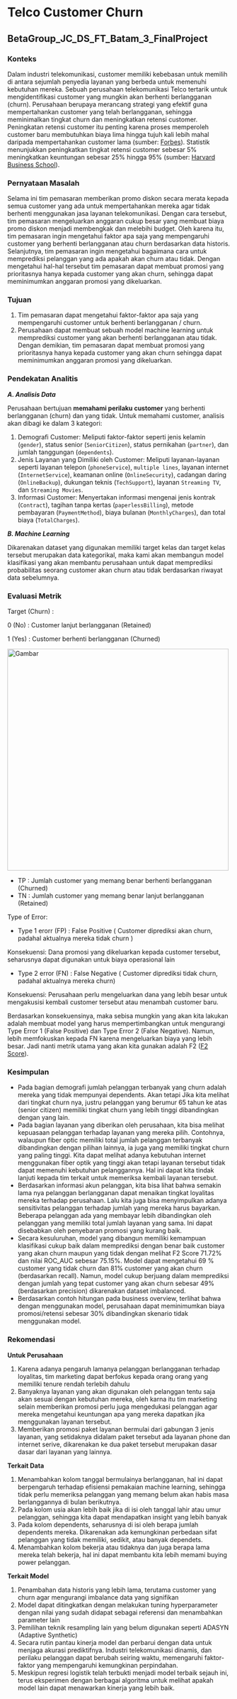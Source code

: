 # Telco Customer Churn
## BetaGroup_JC_DS_FT_Batam_3_FinalProject

### **Konteks**

Dalam industri telekomunikasi, customer memiliki kebebasan untuk memilih di antara sejumlah penyedia layanan yang berbeda untuk memenuhi kebutuhan mereka. Sebuah perusahaan telekomunikasi Telco tertarik untuk mengidentifikasi customer yang mungkin akan berhenti berlangganan (churn). Perusahaan berupaya merancang strategi yang efektif guna mempertahankan customer yang telah berlangganan, sehingga meminimalkan tingkat churn dan meningkatkan retensi customer. Peningkatan retensi customer itu penting karena proses memperoleh customer baru membutuhkan biaya lima hingga tujuh kali lebih mahal daripada mempertahankan customer lama (sumber: [Forbes](https://www.forbes.com/sites/forbesbusinesscouncil/2022/12/12/customer-retention-versus-customer-acquisition/?sh=29fef7c81c7d)). Statistik menunjukkan peningkatkan tingkat retensi customer sebesar 5% meningkatkan keuntungan sebesar 25% hingga 95% (sumber: [Harvard Business School](https://hbswk.hbs.edu/archive/the-economics-of-e-loyalty)).

### **Pernyataan Masalah**

Selama ini tim pemasaran memberikan promo diskon secara merata kepada semua customer yang ada untuk mempertahankan mereka agar tidak berhenti menggunakan jasa layanan telekomunikasi. Dengan cara tersebut, tim pemasaran mengeluarkan anggaran cukup besar yang membuat biaya promo diskon menjadi membengkak dan melebihi budget. Oleh karena itu, tim pemasaran ingin mengetahui faktor apa saja yang mempengaruhi customer yang berhenti berlangganan atau churn berdasarkan data historis. Selanjutnya, tim pemasaran ingin mengetahui bagaimana cara untuk memprediksi pelanggan yang ada apakah akan churn atau tidak. Dengan mengetahui hal-hal tersebut tim pemasaran dapat membuat promosi yang prioritasnya hanya kepada customer yang akan churn, sehingga dapat meminimumkan anggaran promosi yang dikeluarkan.


### **Tujuan**

1. Tim pemasaran dapat mengetahui faktor-faktor apa saja yang mempengaruhi customer untuk berhenti berlangganan / churn.
2. Perusahaan dapat membuat sebuah model machine learning untuk memprediksi customer yang akan berhenti berlangganan atau tidak. Dengan demikian, tim pemasaran dapat membuat promosi yang prioritasnya hanya kepada customer yang akan churn sehingga dapat meminimumkan anggaran promosi yang dikeluarkan.


### **Pendekatan Analitis**
***A. Analisis Data***

Perusahaan bertujuan **memahami perilaku customer** yang berhenti berlangganan (churn) dan yang tidak. Untuk memahami customer, analisis akan dibagi ke dalam 3 kategori:
1. Demografi Customer: Meliputi faktor-faktor seperti jenis kelamin (`gender`), status senior (`SeniorCitizen`), status pernikahan (`partner`), dan jumlah tanggungan (`dependents`).
2. Jenis Layanan yang Dimiliki oleh Customer: Meliputi layanan-layanan seperti layanan telepon (`phoneService`), `multiple lines`, layanan internet (`InternetService`), keamanan online (`OnlineSecurity`), cadangan daring (`OnlineBackup`), dukungan teknis (`TechSupport`), layanan `Streaming TV`, dan `Streaming Movies`.
3. Informasi Customer: Menyertakan informasi mengenai jenis kontrak (`Contract`), tagihan tanpa kertas (`paperlessBilling`), metode pembayaran (`PaymentMethod`), biaya bulanan (`MonthlyCharges`), dan total biaya (`TotalCharges`).

***B. Machine Learning***

Dikarenakan dataset yang digunakan memiliki target kelas dan target kelas tersebut merupakan data kategorikal, maka kami akan membangun model klasifikasi yang akan membantu perusahaan untuk dapat memprediksi probabilitas seorang customer akan churn atau tidak berdasarkan riwayat data sebelumnya.


### **Evaluasi Metrik**
Target (Churn) :

0 (No)  : Customer lanjut berlangganan (Retained)

1 (Yes) : Customer berhenti berlangganan (Churned)

<img src="https://static.packt-cdn.com/products/9781838555078/graphics/C13314_06_05.jpg" alt="Gambar" width="500">

- TP : Jumlah customer yang memang benar berhenti berlangganan (Churned)
- TN : Jumlah customer yang memang benar lanjut berlangganan  (Retained)

Type of Error:
- Type 1 erorr (FP) : False Positive ( Customer diprediksi akan churn, padahal aktualnya mereka tidak churn )
  
Konsekuensi: Dana promosi yang dikeluarkan kepada customer tersebut, seharusnya dapat digunakan untuk biaya operasional lain

- Type 2 error (FN) : False Negative ( Customer diprediksi tidak churn, padahal aktualnya mereka churn)

Konsekuensi: Perusahaan perlu mengeluarkan dana yang lebih besar untuk mengakusisi kembali customer tersebut atau menambah customer baru.

Berdasarkan konsekuensinya, maka sebisa mungkin yang akan kita lakukan adalah membuat model yang harus mempertimbangkan untuk mengurangi Type Error 1 (False Positive) dan Type Error 2 (False Negative). Namun, lebih memfokuskan kepada FN karena mengeluarkan biaya yang lebih besar. Jadi nanti metrik utama yang akan kita gunakan adalah F2 ([F2 Score](https://docs.h2o.ai/driverless-ai/1-10-lts/docs/userguide/scorers.html#:~:text=The%20F2%20score%20is%20the,to%20recall%20than%20to%20precision.)).



### **Kesimpulan**

- Pada bagian demografi jumlah pelanggan terbanyak yang churn adalah mereka yang tidak mempunyai dependents. Akan tetapi Jika kita melihat dari tingkat churn nya, justru pelanggan yang berumur 65 tahun ke atas (senior citizen) memiliki tingkat churn yang lebih tinggi dibandingkan dengan yang lain.
- Pada bagian layanan yang diberikan oleh perusahaan, kita bisa melihat kepuasaan pelanggan terhadap layanan yang mereka pilih. Contohnya, walaupun fiber optic memiliki total jumlah pelanggan terbanyak dibandingkan dengan pilihan lainnya, ia juga yang memiliki tingkat churn yang paling tinggi. Kita dapat melihat adanya kebutuhan internet menggunakan fiber optik yang tinggi akan tetapi layanan tersebut tidak dapat memenuhi kebutuhan pelanggannya. Hal ini dapat kita tindak lanjuti kepada tim terkait untuk memeriksa kembali layanan tersebut.
- Berdasarkan informasi akun pelanggan, kita bisa lihat bahwa semakin lama nya pelanggan berlangganan dapat menaikan tingkat loyalitas mereka terhadap perusahaan. Lalu kita juga bisa menyimpulkan adanya sensitivitas pelanggan terhadap jumlah yang mereka harus bayarkan. Beberapa pelanggan ada yang membayar lebih dibandingkan oleh pelanggan yang memiliki total jumlah layanan yang sama. Ini dapat disebabkan oleh penyebaran promosi yang kurang baik.
- Secara kesuluruhan, model yang dibangun memiliki kemampuan klasifikasi cukup baik dalam memprediksi dengan benar baik customer yang akan churn maupun yang tidak dengan melihat F2 Score 71.72% dan nilai ROC_AUC sebesar 75.15%. Model dapat mengetahui 69 % customer yang tidak churn dan 81% customer yang akan churn (berdasarkan recall). Namun, model cukup berjuang dalam memprediksi dengan jumlah yang tepat customer yang akan churn sebesar 49% (berdasarkan precision) dikarenakan dataset imbalanced. 
- Berdasarkan contoh hitungan pada business overview, terlihat bahwa dengan menggunakan model, perusahaan dapat meminimumkan biaya promosi/retensi sebesar 30% dibandingkan skenario tidak menggunakan model.


### **Rekomendasi**

**Untuk Perusahaan**
1. Karena adanya pengaruh lamanya pelanggan berlangganan terhadap loyalitas, tim marketing dapat berfokus kepada orang orang yang memiliki tenure rendah terlebih dahulu
2. Banyaknya layanan yang akan digunakan oleh pelanggan tentu saja akan sesuai dengan kebutuhan mereka, oleh karna itu tim marketing selain memberikan promosi perlu juga mengedukasi pelanggan agar mereka mengetahui keuntungan apa yang mereka dapatkan jika menggunakan layanan tersebut.
3. Memberikan promosi paket layanan bermulai dari gabungan 3 jenis layanan, yang setidaknya didalam paket tersebut ada layanan phone dan internet serive, dikarenakan ke dua paket tersebut merupakan dasar dasar dari layanan yang lainnya.

**Terkait Data**
1. Menambahkan kolom tanggal bermulainya berlangganan, hal ini dapat berpengaruh terhadap efisiensi pemakaian machine learning, sehingga tidak perlu memeriksa pelanggan yang memang belum akan habis masa berlanggannya di bulan berikutnya.
2. Pada kolom usia akan lebih baik jika di isi oleh tanggal lahir atau umur pelanggan, sehingga kita dapat mendapatkan insight yang lebih banyak
3. Pada kolom dependents, seharusnya di isi oleh berapa jumlah dependents mereka. Dikarenakan ada kemungkinan perbedaan sifat pelanggan yang tidak memiliki, sedikit, atau banyak dependets.
4. Menambahkan kolom bekerja atau tidaknya dan juga berapa lama mereka telah bekerja, hal ini dapat membantu kita lebih memami buying power pelanggan.

**Terkait Model**

1. Penambahan data historis yang lebih lama, terutama customer yang churn agar mengurangi imbalance data yang signifikan 
2. Model dapat ditingkatkan dengan melakukan tuning hyperparameter dengan nilai yang sudah didapat sebagai referensi dan menambahkan parameter lain
3. Pemilihan teknik resampling lain yang belum digunakan seperti ADASYN (Adaptive Synthetic)
4. Secara rutin pantau kinerja model dan perbarui dengan data untuk menjaga akurasi prediktifnya. Industri telekomunikasi dinamis, dan perilaku pelanggan dapat berubah seiring waktu, memengaruhi faktor-faktor yang mempengaruhi kemungkinan perpindahan.
5. Meskipun regresi logistik telah terbukti menjadi model terbaik sejauh ini, terus eksperimen dengan berbagai algoritma untuk melihat apakah model lain dapat menawarkan kinerja yang lebih baik. 
